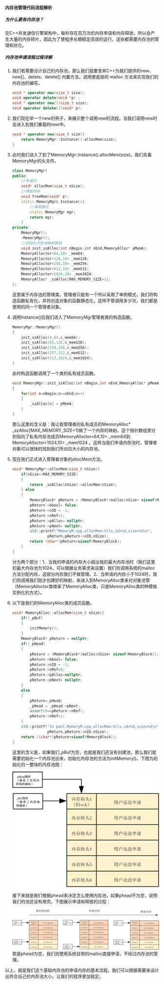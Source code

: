 #### 内存池管理代码流程解析

##### 为什么要有内存池？

在C++并发通信引擎架构中，每秒存在百万次的内存申请和内存释放，所以会产生大量的内存碎片，因此为了使程序长期稳定高效的运行，这些都需要内存池的管理和优化。

##### 内存池申请流程过程详解

1. 我们若需要设计自己的内存池，那么我们就要舍弃C++为我们提供的new、new[]、delete、delete[] 内置方法，调用更底层的 malloc 方法来实现我们的内存池的编写。

   ```c++
   void * operator new(size_t size);
   void operator delete(void *p) ;
   void * operator new[](size_t size);
   void operator delete[](void* p);
   ```

2. 我们现在举一个new的例子，来展示整个调用new的流程。当我们调用new时会进入到我们重载的new中。

   ```c++
   void * operator new(size_t size){
       return MemoryMgr::Instance().allocMem(size);
   }
   ```

3. 此时我们进入了到了MemoryMgr::Instance().allocMem(size)。我们先看MemoryMgr的头文件。

   ```c++
   class MemoryMgr{
   public:
       //申请内
       void* allocMem(size_t nSize);
       //释放内存
       void freeMem(void* p);
       static MemoryMgr& Instance(){
           //单例模式
           static MemoryMgr mgr;
           return mgr;
       }
   private:
       MemoryMgr();
       ~MemoryMgr();
       //初始化内存池映射数组
       void init_szAlloc(int nBegin,int nEnd,MemoryAlloc* pMemA);
       MemoryAlloctor<64,10> _mem64;
       MemoryAlloctor<128,10> _mem128;
       MemoryAlloctor<256,10> _mem256;
       MemoryAlloctor<512,10> _mem512;
       MemoryAlloctor<1024,10> _mem1024;
       MemoryAlloc* _szAlloc[MAX_MEMORY_SIZE+1];
   };
   ```

   这里属于内存池的管理类，管理者只能有一个所以采用了单例模式，我们将构造函数私有化，并将创造对象的函数静态化，这样不管调用多少次，我们都是使用的同一个管理者对象。

4. 调用Instance()后我们进入了MemoryMgr管理者类的构造函数。

   ```c++
   MemoryMgr::MemoryMgr()
   {
       init_szAlloc(0,64,&_mem64);
       init_szAlloc(65,128,&_mem128);
       init_szAlloc(129,256,&_mem256);
       init_szAlloc(257,512,&_mem512);
       init_szAlloc(513,1024,&_mem1024);
   }
   ```

   此时构造函数调用了一个类的私有成员函数。

   ```c++
   void MemoryMgr::init_szAlloc(int nBegin,int nEnd,MemoryAlloc* pMemA)
   {
       for(int n=nBegin;n<=nEnd;n++)
       {
           _szAlloc[n] = pMemA;
       }
   }
   ```

   那么这里的含义是：我让我管理者的私有成员的MemoryAlloc* _szAlloc[MAX_MEMORY_SIZE+1]做了一个内存的映射。这个指针数组里分别指向了私有内存池成员MemoryAlloctor<64,10> _mem64到MemoryAlloctor<1024,10> _mem1024 。这样当我们申请内存池时，管理者对象可以很快的找到我们所对应大小的内存池。

5. 现在我们正式进入管理者对象的allocMem方法。

   ```c++
   void* MemoryMgr::allocMem(size_t nSize){
       if(nSize<=MAX_MEMORY_SIZE)
       {
           return _szAlloc[nSize]->allocMem(nSize);
       } else
       {
           MemoryBlock* pReturn = (MemoryBlock*)malloc(nSize+ sizeof(MemoryBlock));
           pReturn->bbool= false;
           pReturn->nID = -1;
           pReturn->nRef=1;
           pReturn->pAlloc= nullptr;
           pReturn->pNext= nullptr;
           std::printf("MemoryM.cpp,allocMem:%llx,id=%d,size=%d\n",
                   pReturn,pReturn->nID,nSize);
           return (char*)pReturn+sizeof(MemoryBlock);
       }
   }
   ```

   分为两个部分：1、当我的申请的内存大小超出我的最大内存池时（我们这里的最大内存池为1024，可以根据业务需求来设置）我们则调用系统的malloc方法分配内存，这部分内存我们不做管理。2、当申请的内存小于1024时，我们则调用我们刚才创建好的映射，来进入到MemoryAlloc类来对对象池管（MemoryAlloctor类继承了MemoryAlloc类，只是MemoryAlloc类的种模板实例化的方式）。

6. 以下是我们的MemoryAlloc类的成员函数。

   ```c++
   void* MemoryAlloc::allocMem(size_t nSize){
       if(!_pBuf)
       {
           initMemory();
       }
       MemoryBlock* pReturn = nullptr;
       if(!_pHead)
       {
           pReturn = (MemoryBlock*)malloc(nSize+ sizeof(MemoryBlock));
           pReturn->bbool= false;
           pReturn->nID = -1;
           pReturn->nRef=0;
           pReturn->pAlloc=nullptr;
           pReturn->pNext= nullptr;
       }
       else
       {
           pReturn=_pHead;
           _pHead = _pHead->pNext;
           assert(0==pReturn->nRef);
           pReturn->nRef=1;
       }
       std::printf("In pool,MemoryM.cpp,allocMem:%llx,id=%d,size=%d\n",
                   pReturn,pReturn->nID,nSize);
       return ((char*)pReturn+sizeof(MemoryBlock));
   }
   ```

   这里的含义是，如果我们_pBuf为空，也就是我们还没有创建池，那么我们就需要初始化一个内存池出来，初始化内存池的方法为initMemory()。下图为初始化的一整块的内存池图：

   ![avatar](https://github.com/HUIhuihuil/pool/blob/master/%E5%88%9D%E5%A7%8B%E5%8C%96%E5%90%8E%E7%9A%84%E5%86%85%E5%AD%98%E6%B1%A0.jpg)

   接下来就是我们根据phead来决定怎么使用内存池，如果phead不为空，说明我们的池还没有用完，下图展示申请和释放的过程：

   ![avatar](https://github.com/HUIhuihuil/pool/blob/master/%E5%86%85%E5%AD%98%E6%B1%A0%E7%94%B3%E8%AF%B7%E9%87%8A%E6%94%BE%E6%B5%81%E7%A8%8B%E5%9B%BE.jpg
)
   若是phead为空，我们则使用系统自带的malloc直接申请，不经过内存池的管理。

以上，就是我们这个基础内存池的申请内存的基本流程。我们可以根据需要来设计出符合自己的内存池大小。让我们的程序更加稳定。
